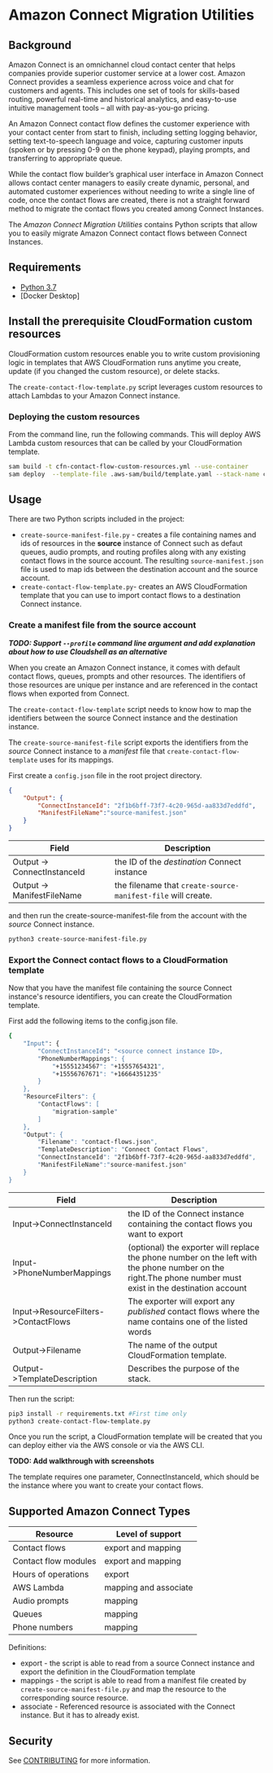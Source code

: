 # Amazon Connect Migration Utilities

## Background

Amazon Connect is an omnichannel cloud contact center that helps companies provide superior customer service at a lower cost. Amazon Connect provides a seamless experience across voice and chat for customers and agents. This includes one set of tools for skills-based routing, powerful real-time and historical analytics, and easy-to-use intuitive management tools – all with pay-as-you-go pricing.

An Amazon Connect contact flow defines the customer experience with your contact center from start to finish, including setting logging behavior, setting text-to-speech language and voice, capturing customer inputs (spoken or by pressing 0-9 on the phone keypad), playing prompts, and transferring to appropriate queue. 

While the contact flow builder’s graphical user interface in Amazon Connect allows contact center managers to easily create dynamic, personal, and automated customer experiences without needing to write a single line of code, once the contact flows are created, there is not a straight forward method to migrate the contact flows you created among Connect Instances.

The *Amazon Connect Migration Utilities* contains Python scripts that allow you to easily migrate Amazon Connect contact flows between Connect Instances.

## Requirements

- [Python 3.7](https://www.python.org/downloads/)
- [Docker Desktop]

## Install the prerequisite CloudFormation custom resources

CloudFormation custom resources enable you to write custom provisioning logic in templates that AWS CloudFormation runs anytime you create, update (if you changed the custom resource), or delete stacks. 

The ```create-contact-flow-template.py``` script leverages custom resources to attach Lambdas to your 
Amazon Connect instance.

### Deploying the custom resources

From the command line, run the following commands. This will deploy AWS Lambda custom resources that can be called by your CloudFormation template.

```bash
sam build -t cfn-contact-flow-custom-resources.yml --use-container
sam deploy  --template-file .aws-sam/build/template.yaml --stack-name cfn-contact-flow-custom-resources   --capabilities "CAPABILITY_NAMED_IAM" --resolve-s3
```

## Usage

There are two Python scripts included in the project:

- ```create-source-manifest-file.py``` - creates a file containing names and ids of resources in the **source** instance of Connect such as defaut queues, audio prompts, and routing profiles along with any existing contact flows in the source account.
   The resulting ```source-manifest.json``` file is used to map ids between the destination account and the source account.
- ```create-contact-flow-template.py```- creates an AWS CloudFormation template that you can use to import contact flows to a destination Connect instance.


### Create a manifest file from the source account

***TODO: Support ```--profile``` command line argument and add explanation about how to use Cloudshell as an alternative***

When you create an Amazon Connect instance, it comes with default contact flows, queues, prompts and other resources.  The identifiers of those resources are unique per instance and are referenced in the contact flows when exported from Connect.

The ```create-contact-flow-template``` script needs to know how to map the identifiers between the source Connect instance and the destination instance.

The ```create-source-manifest-file``` script exports the identifiers from the *source* Connect instance to a _manifest_ file that ```create-contact-flow-template``` uses for its mappings.

First create a ```config.json``` file in the root project directory.

```json
{
    "Output": {
        "ConnectInstanceId": "2f1b6bff-73f7-4c20-965d-aa833d7eddfd",
        "ManifestFileName":"source-manifest.json"
    }
}
```

| Field                        | Description                                                       |
|------------------------------|-------------------------------------------------------------------|
| Output -> ConnectInstanceId  |  the ID of the *destination* Connect instance                     |
| Output -> ManifestFileName   |  the filename that ```create-source-manifest-file``` will create. |

and then run the create-source-manifest-file from the account with the *source* Connect instance.

```bash
python3 create-source-manifest-file.py
```

### Export the Connect contact flows to a CloudFormation template

Now that you have the manifest file containing the source Connect instance's resource identifiers, you can create the CloudFormation template.

First add the following items to the config.json file.

```bash
{
    "Input": {
        "ConnectInstanceId": "<source connect instance ID>,
        "PhoneNumberMappings": {
            "+15551234567": "+15557654321",
            "+15556767671": "+16664351235"
        }
    },
    "ResourceFilters": {
        "ContactFlows": [
            "migration-sample"
        ]
    },
    "Output": {
        "Filename": "contact-flows.json",
        "TemplateDescription": "Connect Contact Flows",
        "ConnectInstanceId": "2f1b6bff-73f7-4c20-965d-aa833d7eddfd",
        "ManifestFileName":"source-manifest.json"
    }
}
```

| Field                                 | Description                                                                      |
|---------------------------------------|----------------------------------------------------------------------------------|
| Input->ConnectInstanceId              |  the ID of the Connect instance containing the contact flows you want to export  |
| Input->PhoneNumberMappings            | (optional) the exporter will replace the phone number on the left with the phone number on the right.The phone number must exist in the destination account |
| Input->ResourceFilters->ContactFlows  | The exporter will export any *published* contact flows where the name contains one of the listed words |
| Output->Filename                      | The name of the output CloudFormation template. |
| Output->TemplateDescription           |  Describes the purpose of the stack. |

Then run the script:

```bash
pip3 install -r requirements.txt #First time only
python3 create-contact-flow-template.py
```

Once you run the script, a CloudFormation template will be created that you can deploy either via the AWS console or via the AWS CLI.

**TODO: Add walkthrough with screenshots**

The template requires one parameter, ConnectInstanceId, which should be the instance where you want to create your contact flows.

## Supported Amazon Connect Types


| Resource             | Level of support                          |
|----------------------|-------------------------------------------|
| Contact flows        | export and mapping                        |
| Contact flow modules | export and mapping                        |
| Hours of operations  | export                                    |
| AWS Lambda           | mapping and associate                     |
| Audio prompts        | mapping                                   |
| Queues               | mapping                                   |
| Phone numbers        | mapping                                   |



Definitions:

- export - the script is able to read from a source Connect instance and export the definition in the CloudFormation template
- mappings - the script is able to read from a manifest file created by ```create-source-manifest-file.py``` and map
  the resource to the corresponding source resource.
- associate - Referenced resource is associated with the Connect instance. But it has to already exist.
  
## Security

See [CONTRIBUTING](CONTRIBUTING.md#security-issue-notifications) for more information.